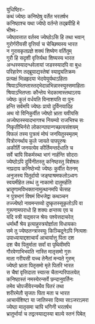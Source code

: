 युधिष्ठिरः-   
कथं ज्येष्ठः कनिष्ठेषु वर्तेत भरतर्षभ  
कनिष्ठाश्च यथा ज्येष्ठे वर्तन्ते तद्ब्रवीहि मे  
भीष्मः-  
ज्येष्ठवत्तात वर्तस्व ज्येष्ठोऽसि हि तथा भवान्  
गुरोर्गरीयसी वृत्तिर्या च चेच्छिष्यस्य भारत  
न गुरावकृतप्रज्ञे शक्यं शिष्येण वर्तितुम्  
गुरौ हि सदृशी वृत्तिर्यथा शिष्यस्य भारत  
अन्धस्स्यादन्धवेलायां जडस्स्यादपि वा बुधः  
परिहारेण तद्ब्रूयाद्यस्तेषां स्याद्व्यतिक्रमः  
प्रत्यक्षं भिन्नहृदया भेदयेयुर्यथाऽहिताः  
श्रियाऽभितप्तास्तद्भेदान्नभिन्नास्स्युस्समाहिताः  
श्रियाऽभितप्ताः कौन्तेय भेदकामास्तथाऽरयः  
ज्येष्ठः कुलं वर्धयति विनाशयति वा पुनः  
हन्ति सर्वमपि ज्येष्ठः प्रायो दुर्विनयादिह  
अथ यो विनिकुर्वीत ज्येष्ठो भ्राता यवीयसि  
अज्येष्ठस्स्यादभागश्च नियम्यो राजभिश्च सः  
निकृतीभिर्नरो लोकान्पापान्गच्छत्यसंशयम्  
विफलं तस्य पुत्रत्वं मोघं जनयितुस्स्मृतम्  
पित्रोरनर्थाय कुले जायते पापपूरुषः  
अकीर्तिं जनयत्येव कीर्तिमन्तर्दधाति च  
सर्वे चापि विकर्मस्था भागं नार्हन्ति सोदराः  
ज्येष्ठोऽपि दुर्विनीतस्तु कनिष्ठस्तु विशेषतः  
नाप्रदाय कनिष्ठेभ्यो ज्येष्ठः कुर्वीत वेतनम्  
अनुजस्य पितुर्दायो जङ्घाश्रमफलोऽध्वगः  
स्वयमीहेत लब्धं तु नाकामो दातुमर्हति  
भ्रातॄणामविभक्तानामुत्थानमपि चेत्सह  
न पुत्रभागं विषमं विभजेद्वा कथञ्चन  
तज्ज्येष्ठो नावमन्तव्यो दुष्कृतस्सुकृतोऽपि वा  
गुरूणामपराधो हि शक्यः क्षन्तव्य एव च  
यदि स्त्री यद्यवरज श्रेयः पश्येत्तदाचरेत्  
धर्मार्थौ श्रेय इत्याहुस्त्रयोर्ज्ञाता विधायकाः  
समे तु ज्येष्ठतन्त्रास्स्युः किञ्चिदूनेऽपि नित्यशः  
उपाध्यायाद्दशाचार्यं आचार्यात्तु पिता दश  
दश चैव पितुर्माता सर्वां वा पृथिवीमपि  
गौरवेणाभिभवति नास्ति मातृसमो गुरुः  
माता गरीयसी यच्च तेनैतां मन्यते गुरुम्  
ज्येष्ठो भ्राता पितृसमो मृते पितरि भारत  
स चैषां वृत्तिदाता स्यात्स चैतान्परिपालयेत्  
कनिष्ठास्तं नमस्येरन्सर्वे छन्दानुवर्तिनः  
तमेव चोपजीवेरन्यथैव पितरं तथा  
शरीरमेतौ सृजतः पिता मता च भारत  
आचार्यशिष्टा या जातिस्सा दिव्या साऽजराऽमरा  
ज्येष्ठा मातृसमा चापि भगिनी भरतर्षभ  
भ्रातुर्भार्या च तद्वत्स्याद्यस्या बाल्ये स्तनं पिबेत्   
